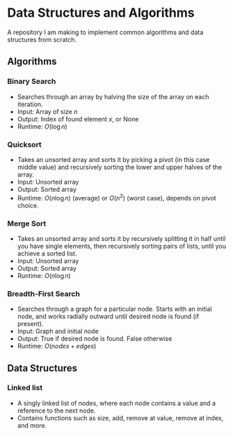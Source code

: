 # Data Structures and Algorithms

A repository I am making to implement common algorithms and data structures from scratch.

## Algorithms
### Binary Search
- Searches through an array by halving the size of the array on each iteration.
- Input: Array of size $n$
- Output: Index of found element $x$, or None
- Runtime: $O(\log n)$

### Quicksort
- Takes an unsorted array and sorts it by picking a pivot (in this case middle value) and recursively sorting the lower and upper halves of the array. 
- Input: Unsorted array
- Output: Sorted array
- Runtime: $O(n \log n)$ (average) or $O(n^2)$ (worst case), depends on pivot choice. 

### Merge Sort
- Takes an unsorted array and sorts it by recursively splitting it in half until you have single elements, then recursively sorting pairs of lists, until you achieve a sorted list.
- Input: Unsorted array
- Output: Sorted array
- Runtime: $O(n \log n)$

### Breadth-First Search
- Searches through a graph for a particular node. Starts with an initial node, and works radially outward until desired node is found (if present).
- Input: Graph and initial node
- Output: True if desired node is found. False otherwise
- Runtime: $O(nodes + edges)$

## Data Structures
### Linked list
- A singly linked list of nodes, where each node contains a value and a reference to the next node.
- Contains functions such as size, add, remove at value, remove at index, and more. 


